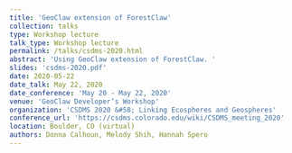 ```yaml
---
title: 'GeoClaw extension of ForestClaw'
collection: talks
type: Workshop lecture
talk_type: Workshop lecture
permalink: /talks/csdms-2020.html
abstract: 'Using GeoClaw extension of ForestClaw. '
slides: 'csdms-2020.pdf'
date: 2020-05-22
date_talk: May 22, 2020
date_conference: 'May 20 - May 22, 2020'
venue: 'GeoClaw Developer’s Workshop'
organization: 'CSDMS 2020 &#58; Linking Ecospheres and Geospheres'
conference_url: 'https://csdms.colorado.edu/wiki/CSDMS_meeting_2020'
location: Boulder, CO (virtual)
authors: Donna Calhoun, Melody Shih, Hannah Spero
---
```

